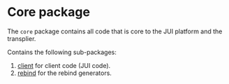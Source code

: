 # Core package

The `core` package contains all code that is core to the JUI platform and the transplier.

Contains the following sub-packages:

1. [client](./client/) for client code (JUI code).
2. [rebind](./rebind/) for the rebind generators.